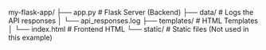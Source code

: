 my-flask-app/
├── app.py               # Flask Server (Backend)
├── data/                # Logs the API responses
│   └── api_responses.log
├── templates/           # HTML Templates
│   └── index.html       # Frontend HTML
└── static/              # Static files (Not used in this example)

